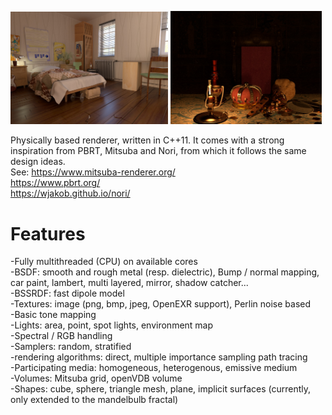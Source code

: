<img src="https://github.com/Iscandel/Raytracer/blob/master/RaytracerNew2/main.jpg" width="50%"> <img src="https://github.com/Iscandel/Raytracer/blob/master/RaytracerNew2/main2.jpg" width="48%">

Physically based renderer, written in C++11. It comes with a strong inspiration from PBRT, Mitsuba and Nori, from which it follows the same design ideas.   
See: https://www.mitsuba-renderer.org/  
https://www.pbrt.org/  
https://wjakob.github.io/nori/  
# Features  
-Fully multithreaded (CPU) on available cores  
-BSDF: smooth and rough metal (resp. dielectric), Bump / normal mapping, car paint, lambert, multi layered, mirror, shadow catcher...  
-BSSRDF: fast dipole model  
-Textures: image (png, bmp, jpeg, OpenEXR support), Perlin noise based  
-Basic tone mapping  
-Lights: area, point, spot lights, environment map  
-Spectral / RGB handling  
-Samplers: random, stratified  
-rendering algorithms: direct, multiple importance sampling path tracing  
-Participating media: homogeneous, heterogenous, emissive medium  
-Volumes: Mitsuba grid, openVDB volume  
-Shapes: cube, sphere, triangle mesh, plane, implicit surfaces (currently, only extended to the mandelbulb fractal)  
